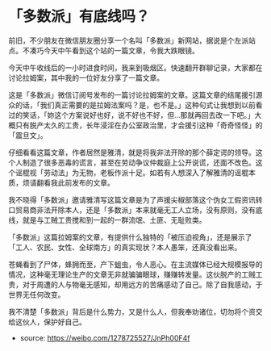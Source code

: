 # 「多数派」有底线吗？


前旧，不少朋友在微信朋友圈分享一个名叫「多数派」新网站，据说是个左派站点。不凑巧今天中午看到这个站的一篇文章，令我大跌眼镜。

今天中午收线后的一小时进食时间，我来到吸烟区。快速翻开群聊记录，大家都在讨论拉姆案，其中我的一位好友分享了一篇文章。

这是「多数派」微信订阅号发布的一篇讨论拉姆案的文章。这篇文章的结尾援引源众的话，「我们真正需要的是拉姆法案吗？是，也不是。」这种句式让我想到以前看过的笑话，「妳这个方案说好也好，说不好也不好，但...那就再回去改一下吧。」大概只有脱产太久的工贵，长年浸淫在办公室政治里，才会援引这种「奇奇怪怪」的「震旦文」。

仔细看看这篇文章，作者居然是雅清，就是将我非法开除的那个薛定谔的领导。这个人制造了很多恶毒的谎言，甚至在劳动争议仲裁庭上公开说谎，还面不改色。这个谣棍视「劳动法」为无物，老板作派十足。如若有人想深入了解雅清的谣棍本质，烦请翻看我此前发布的文章。

我不晓得「多数派」邀请雅清写这篇文章是为了声援尖椒部落这个伪女工假资讯转口贸易商非法开除本人，还是「多数派」本来就毫无工人立场，没有原则，没有底线，就是与工贼工贵搅和到一起的一群流氓、土匪、无耻败类。

「多数派」这篇拉姆案的文章，有提供什么独特的「被压迫视角」，还是展示了「工人、农民、女性、全球南方」的真实现状？本人愚笨，还真没看出来。

苍蝇看到了尸体，蜂拥而至，产下蛆虫，令人恶心。在主流媒体已经大规模报导的情况，这种毫无理论生产的文章无非就骗骗眼球，赚赚转发量。这伙脱产的工贼工贵，对于周遭的人与物毫无感知，却用远方的苦痛感动了自己。除了自我感动，于世界无任何改变。

我不清楚「多数派」背后是什么势力，又是什么人，但我奉劝诸位，切勿将个资交给这伙人，保护好自己。

- source: https://weibo.com/1278725527/JnPh00F4f
